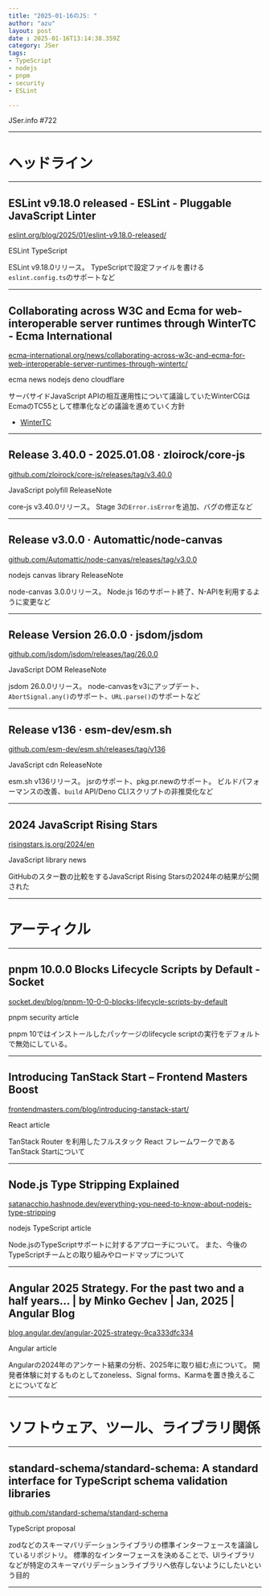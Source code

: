 ```yaml
---
title: "2025-01-16のJS: "
author: "azu"
layout: post
date : 2025-01-16T13:14:38.359Z
category: JSer
tags:
- TypeScript
- nodejs
- pnpm
- security
- ESLint

---
```


JSer.info #722

----

<h1 class="site-genre">ヘッドライン</h1>

----

## ESLint v9.18.0 released - ESLint - Pluggable JavaScript Linter
[eslint.org/blog/2025/01/eslint-v9.18.0-released/](https://eslint.org/blog/2025/01/eslint-v9.18.0-released/ "ESLint v9.18.0 released - ESLint - Pluggable JavaScript Linter")
<p class="jser-tags jser-tag-icon"><span class="jser-tag">ESLint</span> <span class="jser-tag">TypeScript</span></p>

ESLint v9.18.0リリース。
TypeScriptで設定ファイルを書ける`eslint.config.ts`のサポートなど


----

## Collaborating across W3C and Ecma for web-interoperable server runtimes through WinterTC - Ecma International
[ecma-international.org/news/collaborating-across-w3c-and-ecma-for-web-interoperable-server-runtimes-through-wintertc/](https://ecma-international.org/news/collaborating-across-w3c-and-ecma-for-web-interoperable-server-runtimes-through-wintertc/ "Collaborating across W3C and Ecma for web-interoperable server runtimes through WinterTC - Ecma International")
<p class="jser-tags jser-tag-icon"><span class="jser-tag">ecma</span> <span class="jser-tag">news</span> <span class="jser-tag">nodejs</span> <span class="jser-tag">deno</span> <span class="jser-tag">cloudflare</span></p>

サーバサイドJavaScript APIの相互運用性について議論していたWinterCGはEcmaのTC55として標準化などの議論を進めていく方針

- [WinterTC](https://wintercg.org/ "WinterTC")

----

## Release 3.40.0 - 2025.01.08 · zloirock/core-js
[github.com/zloirock/core-js/releases/tag/v3.40.0](https://github.com/zloirock/core-js/releases/tag/v3.40.0 "Release 3.40.0 - 2025.01.08 · zloirock/core-js")
<p class="jser-tags jser-tag-icon"><span class="jser-tag">JavaScript</span> <span class="jser-tag">polyfill</span> <span class="jser-tag">ReleaseNote</span></p>

core-js v3.40.0リリース。
Stage 3の`Error.isError`を追加、バグの修正など


----

## Release v3.0.0 · Automattic/node-canvas
[github.com/Automattic/node-canvas/releases/tag/v3.0.0](https://github.com/Automattic/node-canvas/releases/tag/v3.0.0 "Release v3.0.0 · Automattic/node-canvas")
<p class="jser-tags jser-tag-icon"><span class="jser-tag">nodejs</span> <span class="jser-tag">canvas</span> <span class="jser-tag">library</span> <span class="jser-tag">ReleaseNote</span></p>

node-canvas 3.0.0リリース。
Node.js 16のサポート終了、N-APIを利用するように変更など


----

## Release Version 26.0.0 · jsdom/jsdom
[github.com/jsdom/jsdom/releases/tag/26.0.0](https://github.com/jsdom/jsdom/releases/tag/26.0.0 "Release Version 26.0.0 · jsdom/jsdom")
<p class="jser-tags jser-tag-icon"><span class="jser-tag">JavaScript</span> <span class="jser-tag">DOM</span> <span class="jser-tag">ReleaseNote</span></p>

jsdom 26.0.0リリース。
node-canvasをv3にアップデート、`AbortSignal.any()`のサポート、`URL.parse()`のサポートなど


----

## Release v136 · esm-dev/esm.sh
[github.com/esm-dev/esm.sh/releases/tag/v136](https://github.com/esm-dev/esm.sh/releases/tag/v136 "Release v136 · esm-dev/esm.sh")
<p class="jser-tags jser-tag-icon"><span class="jser-tag">JavaScript</span> <span class="jser-tag">cdn</span> <span class="jser-tag">ReleaseNote</span></p>

esm.sh v136リリース。
jsrのサポート、pkg.pr.newのサポート。
ビルドパフォーマンスの改善、`build` API/Deno CLIスクリプトの非推奨化など


----

## 2024 JavaScript Rising Stars
[risingstars.js.org/2024/en](https://risingstars.js.org/2024/en "2024 JavaScript Rising Stars")
<p class="jser-tags jser-tag-icon"><span class="jser-tag">JavaScript</span> <span class="jser-tag">library</span> <span class="jser-tag">news</span></p>

GitHubのスター数の比較をするJavaScript Rising Starsの2024年の結果が公開された


----
<h1 class="site-genre">アーティクル</h1>

----

## pnpm 10.0.0 Blocks Lifecycle Scripts by Default - Socket
[socket.dev/blog/pnpm-10-0-0-blocks-lifecycle-scripts-by-default](https://socket.dev/blog/pnpm-10-0-0-blocks-lifecycle-scripts-by-default "pnpm 10.0.0 Blocks Lifecycle Scripts by Default - Socket")
<p class="jser-tags jser-tag-icon"><span class="jser-tag">pnpm</span> <span class="jser-tag">security</span> <span class="jser-tag">article</span></p>

pnpm 10ではインストールしたパッケージのlifecycle scriptの実行をデフォルトで無効にしている。


----

## Introducing TanStack Start – Frontend Masters Boost
[frontendmasters.com/blog/introducing-tanstack-start/](https://frontendmasters.com/blog/introducing-tanstack-start/ "Introducing TanStack Start – Frontend Masters Boost")
<p class="jser-tags jser-tag-icon"><span class="jser-tag">React</span> <span class="jser-tag">article</span></p>

TanStack Router を利用したフルスタック React フレームワークであるTanStack Startについて


----

## Node.js Type Stripping Explained
[satanacchio.hashnode.dev/everything-you-need-to-know-about-nodejs-type-stripping](https://satanacchio.hashnode.dev/everything-you-need-to-know-about-nodejs-type-stripping "Node.js Type Stripping Explained")
<p class="jser-tags jser-tag-icon"><span class="jser-tag">nodejs</span> <span class="jser-tag">TypeScript</span> <span class="jser-tag">article</span></p>

Node.jsのTypeScriptサポートに対するアプローチについて。
また、今後のTypeScriptチームとの取り組みやロードマップについて


----

## Angular 2025 Strategy. For the past two and a half years… | by Minko Gechev | Jan, 2025 | Angular Blog
[blog.angular.dev/angular-2025-strategy-9ca333dfc334](https://blog.angular.dev/angular-2025-strategy-9ca333dfc334 "Angular 2025 Strategy. For the past two and a half years… | by Minko Gechev | Jan, 2025 | Angular Blog")
<p class="jser-tags jser-tag-icon"><span class="jser-tag">Angular</span> <span class="jser-tag">article</span></p>

Angularの2024年のアンケート結果の分析、2025年に取り組む点について。
開発者体験に対するものとしてzoneless、Signal forms、Karmaを置き換えることについてなど


----
<h1 class="site-genre">ソフトウェア、ツール、ライブラリ関係</h1>

----

## standard-schema/standard-schema: A standard interface for TypeScript schema validation libraries
[github.com/standard-schema/standard-schema](https://github.com/standard-schema/standard-schema "standard-schema/standard-schema: A standard interface for TypeScript schema validation libraries")
<p class="jser-tags jser-tag-icon"><span class="jser-tag">TypeScript</span> <span class="jser-tag">proposal</span></p>

zodなどのスキーマバリデーションライブラリの標準インターフェースを議論しているリポジトリ。
標準的なインターフェースを決めることで、UIライブラリなどが特定のスキーマバリデーションライブラリへ依存しないようにしたいという目的


----
